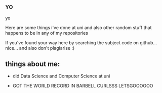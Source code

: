 ### YO

yo

Here are some things i've done at uni and also other random stuff that happens to be in any of my repositories

If you've found your way here by searching the subject code on github... nice... and also don't plagiarise :) 

## things about me:
- did Data Science and Computer Science at uni

- GOT THE WORLD RECORD IN BARBELL CURLSSS LETSGOOOOOO 

